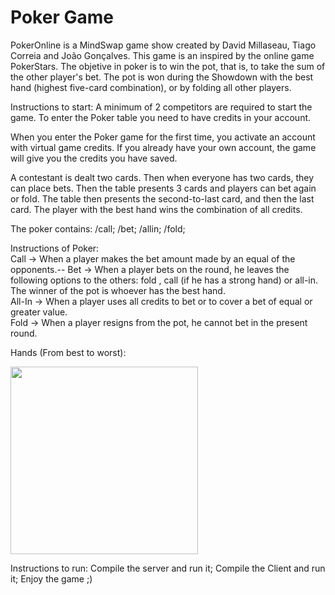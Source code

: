 # Poker Game
PokerOnline is a MindSwap game show created by David Millaseau, Tiago Correia and João Gonçalves. This game is an inspired by the online game PokerStars.
The objetive in poker is to win the pot, that is, to take the sum of the other player's bet.
The pot is won during the Showdown with the best hand (highest five-card combination), or by folding all other players.

Instructions to start:
A minimum of 2 competitors are required to start the game.
To enter the Poker table you need to have credits in your account.

When you enter the Poker game for the first time, you activate an account with virtual game credits.
If you already have your own account, the game will give you the credits you have saved.

A contestant is dealt two cards. Then when everyone has two cards, they can place bets.
Then the table presents 3 cards and players can bet again or fold.
The table then presents the second-to-last card, and then the last card.
The player with the best hand wins the combination of all credits.

The poker contains:
/call;
/bet;
/allin;
/fold;

Instructions of Poker:\
Call -> When a player makes the bet amount made by an equal of the opponents.--
Bet -> When a player bets on the round, he leaves the following options to the others: fold , call (if he has a strong hand) or all-in. The winner of the pot is whoever has the best hand.<br />
All-In -> When a player uses all credits to bet or to cover a bet of equal or greater value.<br />
Fold -> When a player resigns from the pot, he cannot bet in the present round.<br />

Hands (From best to worst):
<div align="left">
<img src="https://user-images.githubusercontent.com/97889790/155700493-2b522a7f-4604-4350-a318-d514cf7724aa.png" width="300px" />
</div>


Instructions to run:
Compile the server and run it;
Compile the Client and run it;
Enjoy the game ;) 
